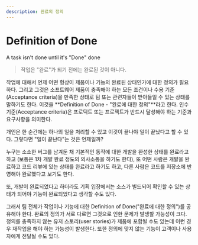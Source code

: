 ```yaml
---
description: 완료의 정의
---
```


# Definition of Done

A task isn't done until it's "Done" done

> 작업은 "완료"가 되기 전에는 완료된 것이 아니다.

작업에 대해서 언제 어떤 형상이 제품이나 기능의 완료된 상태인가에 대한 정의가 필요하다. 그리고 그것은 소프트웨어 제품이 충족해야 하는 모든 조건이나 수용 기준(Acceptance criteria)을 만족한 상태로 팀 또는 관련자들이 받아들일 수 있는 상태를 말하기도 한다. 이것을 **Definition of Done - "완료에 대한 정의"**라고 한다. 인수 기준(Acceptance criteria)은 프로덕트 또는 프로젝트가 반드시 달성해야 하는 기준과 요구사항을 의미한다.

개인은 한 순간에는 하나의 일을 처리할 수 있고 이것이 끝나야 일이 끝났다고 할 수 있다. 그렇다면 "일이 끝난다"는 것은 언제일까?

누구는 소소한 버그를 남겨둔 채 기본적인 동작에 대한 개발을 완성한 상태를 완료라고 하고 (보통은 1차 개발 완료 정도의 의사소통을 하기도 한다), 또 어떤 사람은 개발을 완료하고 코드 리뷰에 있는 상태를 완료라고 하기도 하고, 다른 사람은 코드를 저장소에 반영해야 완료했다고 보기도 한다.

또, 개발이 완료되었다고 하더라도 기획 입장에서는 소스가 빌드되어 확인할 수 있는 상태가 되어야 기능이 완료되었다고 생각할 수도 있다.

그래서 팀 전체가 작업이나 기능에 대한 Definition of Done("완료에 대한 정의")를 공유해야 한다. 완료의 정의가 서로 다르면 그것으로 인한 문제가 발생할 가능성이 크다. 정의를 충족하지 않는 유저 스토리(user stories)가 제품에 포함될 수도 있는데 이런 경우 재작업을 해야 하는 가능성이 발생한다. 또한 정의에 맞지 않는 기능이 고객이나 사용자에게 전달될 수도 있다.
